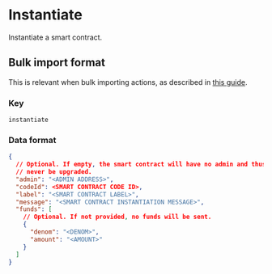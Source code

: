 # Instantiate

Instantiate a smart contract.

## Bulk import format

This is relevant when bulk importing actions, as described in [this
guide](https://github.com/DA0-DA0/dao-dao-ui/wiki/Bulk-importing-actions).

### Key

`instantiate`

### Data format

```json
{
  // Optional. If empty, the smart contract will have no admin and thus can
  // never be upgraded.
  "admin": "<ADMIN ADDRESS>",
  "codeId": <SMART CONTRACT CODE ID>,
  "label": "<SMART CONTRACT LABEL>",
  "message": "<SMART CONTRACT INSTANTIATION MESSAGE>",
  "funds": [
    // Optional. If not provided, no funds will be sent.
    {
      "denom": "<DENOM>",
      "amount": "<AMOUNT>"
    }
  ]
}
```
